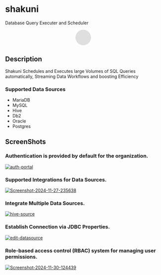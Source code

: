 # shakuni
Database Query Executer and Scheduler

<div id="header" align="center">
 <img src="shakuni-ui/public/solid-circle-gray.png" alt="Shakuni" height="50px" width="50px">
</div>

## Description

Shakuni Schedules and Executes large Volumes of SQL Queries automatically, Streaming Data Workflows and boosting Efficiency

### Supported Data Sources
- MariaDB
- MySQL
- Hive
- Db2
- Oracle
- Postgres

## ScreenShots

### Authentication is provided by default for the organization.
<a href="https://ibb.co/6nGN58r"><img src="https://i.ibb.co/BzvwRGc/auth-portal.png" alt="auth-portal" border="0"></a>
### Supported Integrations for Data Sources.
<a href="https://ibb.co/KXpvfPp"><img src="https://i.ibb.co/qd3QcS3/Screenshot-2024-11-27-235638.png" alt="Screenshot-2024-11-27-235638" border="0"></a>
### Integrate Multiple Data Sources.
<a href="https://ibb.co/zhz6SBK"><img src="https://i.ibb.co/xSNFMBV/hive-source.png" alt="hive-source" border="0"></a>
### Establish Connection via JDBC Properties.
<a href="https://ibb.co/QdkMbdz"><img src="https://i.ibb.co/ZmSxLmt/edit-datasource.png" alt="edit-datasource" border="0"></a>
### Role-based access control (RBAC) system for managing user permissions.
<a href="https://ibb.co/S3H8ZZt"><img src="https://i.ibb.co/MCK4JJc/Screenshot-2024-11-30-124439.png" alt="Screenshot-2024-11-30-124439" border="0"></a>